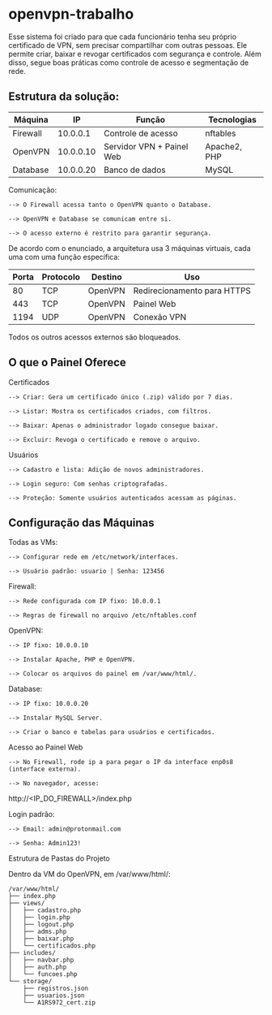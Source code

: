 # openvpn-trabalho

Esse sistema foi criado para que cada funcionário tenha seu próprio certificado de VPN, sem precisar compartilhar com outras pessoas. Ele permite criar, baixar e revogar certificados com segurança e controle. Além disso, segue boas práticas como controle de acesso e segmentação de rede.

## Estrutura da solução:

| Máquina  | IP        | Função                    | Tecnologias  |
| -------- | --------- | ------------------------- | ------------ |
| Firewall | 10.0.0.1  | Controle de acesso        | nftables     |
| OpenVPN  | 10.0.0.10 | Servidor VPN + Painel Web | Apache2, PHP |
| Database | 10.0.0.20 | Banco de dados            | MySQL        |

Comunicação:

    --> O Firewall acessa tanto o OpenVPN quanto o Database.
    
    --> OpenVPN e Database se comunicam entre si.
    
    --> O acesso externo é restrito para garantir segurança.

De acordo com o enunciado, a arquitetura usa 3 máquinas virtuais, cada uma com uma função específica:

| Porta | Protocolo | Destino | Uso                             |
| ----- | --------- | ------- | ------------------------------- |
| 80    | TCP       | OpenVPN | Redirecionamento para HTTPS     |
| 443   | TCP       | OpenVPN | Painel Web                      |
| 1194  | UDP       | OpenVPN | Conexão VPN                     |

Todos os outros acessos externos são bloqueados.

## O que o Painel Oferece
Certificados

    --> Criar: Gera um certificado único (.zip) válido por 7 dias.

    --> Listar: Mostra os certificados criados, com filtros.

    --> Baixar: Apenas o administrador logado consegue baixar.

    --> Excluir: Revoga o certificado e remove o arquivo.

Usuários

    --> Cadastro e lista: Adição de novos administradores.

    --> Login seguro: Com senhas criptografadas.

    --> Proteção: Somente usuários autenticados acessam as páginas.

## Configuração das Máquinas

Todas as VMs:

    --> Configurar rede em /etc/network/interfaces.

    --> Usuário padrão: usuario | Senha: 123456

Firewall:

    --> Rede configurada com IP fixo: 10.0.0.1

    --> Regras de firewall no arquivo /etc/nftables.conf

OpenVPN:

    --> IP fixo: 10.0.0.10

    --> Instalar Apache, PHP e OpenVPN.

    --> Colocar os arquivos do painel em /var/www/html/.

Database:

    --> IP fixo: 10.0.0.20

    --> Instalar MySQL Server.

    --> Criar o banco e tabelas para usuários e certificados.

Acesso ao Painel Web

    --> No Firewall, rode ip a para pegar o IP da interface enp0s8 (interface externa).

    --> No navegador, acesse:

http://<IP_DO_FIREWALL>/index.php

Login padrão:

    --> Email: admin@protonmail.com

    --> Senha: Admin123!

Estrutura de Pastas do Projeto

Dentro da VM do OpenVPN, em /var/www/html/:

```
/var/www/html/
├── index.php                 
├── views/                    
│   ├── cadastro.php          
│   ├── login.php             
│   ├── logout.php            
│   ├── adms.php              
│   ├── baixar.php            
│   └── certificados.php      
├── includes/                               
│   ├── navbar.php            
│   ├── auth.php              
│   └── funcoes.php           
└── storage/                  
    ├── registros.json        
    ├── usuarios.json        
    └── A1RS972_cert.zip   
```
